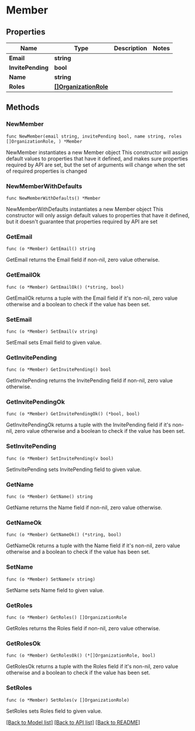 # Member

## Properties

Name | Type | Description | Notes
------------ | ------------- | ------------- | -------------
**Email** | **string** |  | 
**InvitePending** | **bool** |  | 
**Name** | **string** |  | 
**Roles** | [**[]OrganizationRole**](OrganizationRole.md) |  | 

## Methods

### NewMember

`func NewMember(email string, invitePending bool, name string, roles []OrganizationRole, ) *Member`

NewMember instantiates a new Member object
This constructor will assign default values to properties that have it defined,
and makes sure properties required by API are set, but the set of arguments
will change when the set of required properties is changed

### NewMemberWithDefaults

`func NewMemberWithDefaults() *Member`

NewMemberWithDefaults instantiates a new Member object
This constructor will only assign default values to properties that have it defined,
but it doesn't guarantee that properties required by API are set

### GetEmail

`func (o *Member) GetEmail() string`

GetEmail returns the Email field if non-nil, zero value otherwise.

### GetEmailOk

`func (o *Member) GetEmailOk() (*string, bool)`

GetEmailOk returns a tuple with the Email field if it's non-nil, zero value otherwise
and a boolean to check if the value has been set.

### SetEmail

`func (o *Member) SetEmail(v string)`

SetEmail sets Email field to given value.


### GetInvitePending

`func (o *Member) GetInvitePending() bool`

GetInvitePending returns the InvitePending field if non-nil, zero value otherwise.

### GetInvitePendingOk

`func (o *Member) GetInvitePendingOk() (*bool, bool)`

GetInvitePendingOk returns a tuple with the InvitePending field if it's non-nil, zero value otherwise
and a boolean to check if the value has been set.

### SetInvitePending

`func (o *Member) SetInvitePending(v bool)`

SetInvitePending sets InvitePending field to given value.


### GetName

`func (o *Member) GetName() string`

GetName returns the Name field if non-nil, zero value otherwise.

### GetNameOk

`func (o *Member) GetNameOk() (*string, bool)`

GetNameOk returns a tuple with the Name field if it's non-nil, zero value otherwise
and a boolean to check if the value has been set.

### SetName

`func (o *Member) SetName(v string)`

SetName sets Name field to given value.


### GetRoles

`func (o *Member) GetRoles() []OrganizationRole`

GetRoles returns the Roles field if non-nil, zero value otherwise.

### GetRolesOk

`func (o *Member) GetRolesOk() (*[]OrganizationRole, bool)`

GetRolesOk returns a tuple with the Roles field if it's non-nil, zero value otherwise
and a boolean to check if the value has been set.

### SetRoles

`func (o *Member) SetRoles(v []OrganizationRole)`

SetRoles sets Roles field to given value.



[[Back to Model list]](../README.md#documentation-for-models) [[Back to API list]](../README.md#documentation-for-api-endpoints) [[Back to README]](../README.md)


